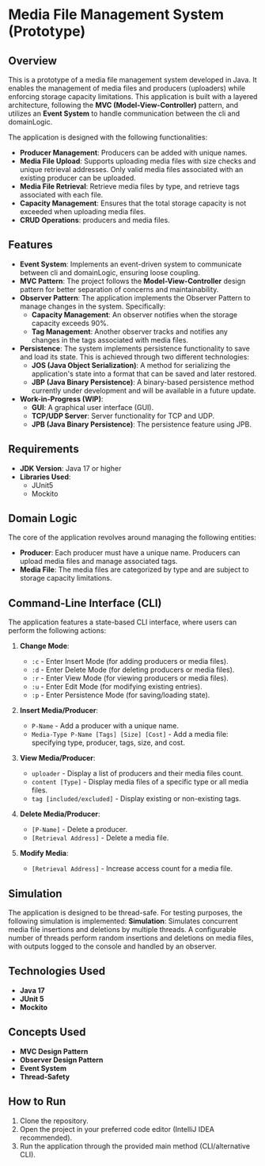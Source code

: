 # Media File Management System (Prototype)

## Overview

This is a prototype of a media file management system developed in Java. 
It enables the management of media files and producers (uploaders) while enforcing storage capacity limitations. 
This application is built with a layered architecture, following the **MVC (Model-View-Controller)** pattern, and utilizes an **Event System** to handle communication between the cli and domainLogic. 

The application is designed with the following functionalities:
- **Producer Management**: Producers can be added with unique names.
- **Media File Upload**: Supports uploading media files with size checks and unique retrieval addresses. Only valid media files associated with an existing producer can be uploaded.
- **Media File Retrieval**: Retrieve media files by type, and retrieve tags associated with each file.
- **Capacity Management**: Ensures that the total storage capacity is not exceeded when uploading media files.
- **CRUD Operations**: producers and media files.

## Features

- **Event System**: Implements an event-driven system to communicate between cli and domainLogic, ensuring loose coupling.
- **MVC Pattern**: The project follows the **Model-View-Controller** design pattern for better separation of concerns and maintainability.
- **Observer Pattern**: The application implements the Observer Pattern to manage changes in the system. Specifically:
  - **Capacity Management**: An observer notifies when the storage capacity exceeds 90%.
  - **Tag Management**: Another observer tracks and notifies any changes in the tags associated with media files.
- **Persistence**: The system implements persistence functionality to save and load its state. This is achieved through two different technologies:
  - **JOS (Java Object Serialization)**: A method for serializing the application's state into a format that can be saved and later restored.
  - **JBP (Java Binary Persistence)**: A binary-based persistence method currently under development and will be available in a future update.
- **Work-in-Progress (WIP)**:
  - **GUI**: A graphical user interface (GUI).
  - **TCP/UDP Server**: Server functionality for TCP and UDP.
  - **JPB (Java Binary Persistence)**: The persistence feature using JPB.

## Requirements

- **JDK Version**: Java 17 or higher
- **Libraries Used**:
  - JUnit5
  - Mockito

## Domain Logic

The core of the application revolves around managing the following entities:
- **Producer**: Each producer must have a unique name. Producers can upload media files and manage associated tags.
- **Media File**: The media files are categorized by type and are subject to storage capacity limitations.

## Command-Line Interface (CLI)

The application features a state-based CLI interface, where users can perform the following actions:

1. **Change Mode**:
   - `:c` - Enter Insert Mode (for adding producers or media files).
   - `:d` - Enter Delete Mode (for deleting producers or media files).
   - `:r` - Enter View Mode (for viewing producers or media files).
   - `:u` - Enter Edit Mode (for modifying existing entries).
   - `:p` - Enter Persistence Mode (for saving/loading state).

2. **Insert Media/Producer**:
   - `P-Name` - Add a producer with a unique name.
   - `Media-Type P-Name [Tags] [Size] [Cost]` - Add a media file: specifying type, producer, tags, size, and cost.

3. **View Media/Producer**:
   - `uploader` - Display a list of producers and their media files count.
   - `content [Type]` - Display media files of a specific type or all media files.
   - `tag [included/excluded]` - Display existing or non-existing tags.

4. **Delete Media/Producer**:
   - `[P-Name]` - Delete a producer.
   - `[Retrieval Address]` - Delete a media file.

5. **Modify Media**:
   - `[Retrieval Address]` - Increase access count for a media file.

## Simulation

The application is designed to be thread-safe. For testing purposes, the following simulation is implemented:
**Simulation**: Simulates concurrent media file insertions and deletions by multiple threads. 
A configurable number of threads perform random insertions and deletions on media files, with outputs logged to the console and handled by an observer.

## Technologies Used

- **Java 17**
- **JUnit 5**
- **Mockito**

## Concepts Used

- **MVC Design Pattern**
- **Observer Design Pattern**
- **Event System**
- **Thread-Safety**

## How to Run

1. Clone the repository.
2. Open the project in your preferred code editor (IntelliJ IDEA recommended).
3. Run the application through the provided main method (CLI/alternative CLI).

